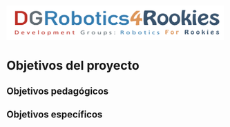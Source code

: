 

![Título DGRobotics4Rookies](/images/DGRobotics4Rookies.png)

# Objetivos del proyecto


## Objetivos pedagógicos

## Objetivos específicos

